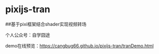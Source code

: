 # pixijs-tran

##基于pixi框架结合shader实现视频转场

个人公众号：自学囧途

demo在线预览：https://cangbug66.github.io/pixijs-tran/tranDemo.html
